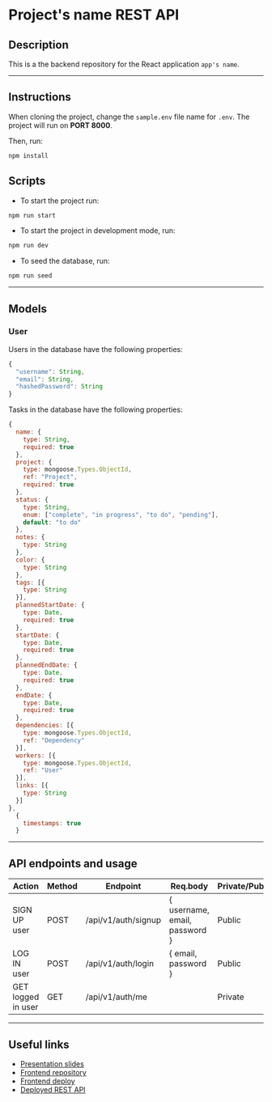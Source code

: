 # Project's name REST API
## Description

This is a the backend repository for the React application `app's name`.

---

## Instructions

When cloning the project, change the <code>sample.env</code> file name for <code>.env</code>. The project will run on **PORT 8000**.

Then, run:
```bash
npm install
```
## Scripts

- To start the project run:
```bash
npm run start
```
- To start the project in development mode, run:
```bash
npm run dev
```
- To seed the database, run:
```bash
npm run seed
```
---

## Models

### User

Users in the database have the following properties:

```js
{
  "username": String,
  "email": String,
  "hashedPassword": String
}
```

Tasks in the database have the following properties:

```js
{
  name: {
    type: String,
    required: true
  },
  project: {
    type: mongoose.Types.ObjectId,
    ref: "Project",
    required: true
  },
  status: {
    type: String,
    enum: ["complete", "in progress", "to do", "pending"],
    default: "to do"
  },
  notes: {
    type: String
  },
  color: {
    type: String
  },
  tags: [{
    type: String
  }],
  plannedStartDate: {
    type: Date,
    required: true
  },
  startDate: {
    type: Date,
    required: true
  },
  plannedEndDate: {
    type: Date,
    required: true
  },
  endDate: {
    type: Date,
    required: true
  },
  dependencies: [{
    type: mongoose.Types.ObjectId,
    ref: "Dependency"
  }],
  workers: [{
    type: mongoose.Types.ObjectId,
    ref: "User"
  }],
  links: [{
    type: String
  }]
},
  {
    timestamps: true
  }
```

---

## API endpoints and usage 

| Action           | Method    | Endpoint             | Req.body                        | Private/Public |
|------------------|-----------|----------------------|---------------------------------|-----------------|
| SIGN UP user     | POST      | /api/v1/auth/signup  | { username, email, password }   |    Public |                 
| LOG IN user      | POST      | /api/v1/auth/login   | { email, password }             |    Public |                  
| GET logged in user   | GET     | /api/v1/auth/me    |   | Private |

---

## Useful links

- [Presentation slides]()
- [Frontend repository]()
- [Frontend deploy]()
- [Deployed REST API]()

